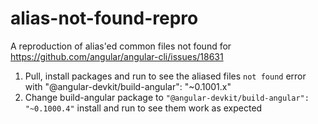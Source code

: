 # alias-not-found-repro
A reproduction of alias'ed common files not found for https://github.com/angular/angular-cli/issues/18631

1. Pull, install packages and run to see the aliased files `not found` error with "@angular-devkit/build-angular": "~0.1001.x"
2. Change build-angular package to `"@angular-devkit/build-angular": "~0.1000.4"` install and run to see them work as expected
